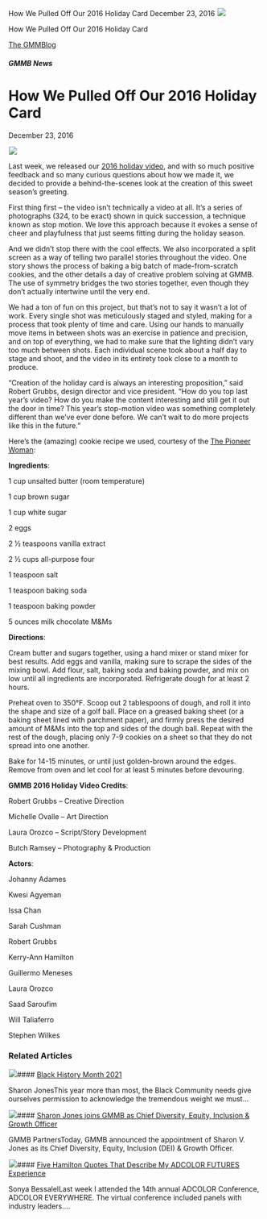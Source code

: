 



How We Pulled Off Our 2016 Holiday Card
December 23, 2016
![](data:image/gif;base64,R0lGODlhAQABAAAAACH5BAEKAAEALAAAAAABAAEAAAICTAEAOw==)![](https://www.gmmb.com/wp-content/uploads/2016/12/GMMB_MakingOf_Blog_Banner_v1r1-03-e1501164024915.jpg)



How We Pulled Off Our 2016 Holiday Card





 [The GMMBlog](/blog/)



##### GMMB News

 How We Pulled Off Our 2016 Holiday Card
=======================================


December 23, 2016



![](data:image/gif;base64,R0lGODlhAQABAAAAACH5BAEKAAEALAAAAAABAAEAAAICTAEAOw==)![](https://www.gmmb.com/wp-content/uploads/2016/12/GMMB_MakingOf_Blog_Banner_v1r1-03-e1501164024915-552x552.jpg) 


Last week, we released our [2016 holiday video](https://www.gmmb.com/news/happy-holidays-gmmb), and with so much positive feedback and so many curious questions about how we made it, we decided to provide a behind-the-scenes look at the creation of this sweet season’s greeting.


First thing first – the video isn’t technically a video at all. It’s a series of photographs (324, to be exact) shown in quick succession, a technique known as stop motion. We love this approach because it evokes a sense of cheer and playfulness that just seems fitting during the holiday season.


And we didn’t stop there with the cool effects. We also incorporated a split screen as a way of telling two parallel stories throughout the video. One story shows the process of baking a big batch of made-from-scratch cookies, and the other details a day of creative problem solving at GMMB. The use of symmetry bridges the two stories together, even though they don’t actually intertwine until the very end.


We had a ton of fun on this project, but that’s not to say it wasn’t a lot of work. Every single shot was meticulously staged and styled, making for a process that took plenty of time and care. Using our hands to manually move items in between shots was an exercise in patience and precision, and on top of everything, we had to make sure that the lighting didn’t vary too much between shots. Each individual scene took about a half day to stage and shoot, and the video in its entirety took close to a month to produce.



“Creation of the holiday card is always an interesting proposition,” said Robert Grubbs, design director and vice president. “How do you top last year’s video? How do you make the content interesting and still get it out the door in time? This year’s stop-motion video was something completely different than we’ve ever done before. We can’t wait to do more projects like this in the future.”


Here’s the (amazing) cookie recipe we used, courtesy of the [The Pioneer Woman](http://thepioneerwoman.com/food-and-friends/super-bowl-mm-cookies/):


**Ingredients**:  

1 cup unsalted butter (room temperature)  

1 cup brown sugar  

1 cup white sugar  

2 eggs  

2 ½ teaspoons vanilla extract  

2 ½ cups all-purpose four  

1 teaspoon salt  

1 teaspoon baking soda  

1 teaspoon baking powder  

5 ounces milk chocolate M&Ms


**Directions**:  

Cream butter and sugars together, using a hand mixer or stand mixer for best results. Add eggs and vanilla, making sure to scrape the sides of the mixing bowl. Add flour, salt, baking soda and baking powder, and mix on low until all ingredients are incorporated. Refrigerate dough for at least 2 hours.


Preheat oven to 350°F. Scoop out 2 tablespoons of dough, and roll it into the shape and size of a golf ball. Place on a greased baking sheet (or a baking sheet lined with parchment paper), and firmly press the desired amount of M&Ms into the top and sides of the dough ball. Repeat with the rest of the dough, placing only 7-9 cookies on a sheet so that they do not spread into one another.


Bake for 14-15 minutes, or until just golden-brown around the edges. Remove from oven and let cool for at least 5 minutes before devouring.


**GMMB 2016 Holiday Video Credits**:  

Robert Grubbs – Creative Direction  

Michelle Ovalle – Art Direction  

Laura Orozco – Script/Story Development  

Butch Ramsey – Photography & Production


**Actors**:  

Johanny Adames  

Kwesi Agyeman  

Issa Chan  

Sarah Cushman  

Robert Grubbs  

Kerry-Ann Hamilton  

Guillermo Meneses  

Laura Orozco  

Saad Saroufim  

Will Taliaferro  

Stephen Wilkes









### Related Articles

![](data:image/gif;base64,R0lGODlhAQABAAAAACH5BAEKAAEALAAAAAABAAEAAAICTAEAOw==)![](https://www.gmmb.com/wp-content/uploads/2021/02/Black_History_Month-05-380x200.jpg)#### [Black History Month 2021](https://www.gmmb.com/news/bhm-2021/)

Sharon JonesThis year more than most, the Black Community needs give ourselves permission to acknowledge the tremendous weight we must…

![](data:image/gif;base64,R0lGODlhAQABAAAAACH5BAEKAAEALAAAAAABAAEAAAICTAEAOw==)![](https://www.gmmb.com/wp-content/uploads/2021/01/GMMB-Logo-1-380x200.png)#### [Sharon Jones joins GMMB as Chief Diversity, Equity, Inclusion & Growth Officer](https://www.gmmb.com/news/sharon-jones-joins-gmmb/)

GMMB PartnersToday, GMMB announced the appointment of Sharon V. Jones as its Chief Diversity, Equity, Inclusion (DEI) & Growth Officer.

![](data:image/gif;base64,R0lGODlhAQABAAAAACH5BAEKAAEALAAAAAABAAEAAAICTAEAOw==)![](https://www.gmmb.com/wp-content/uploads/2020/11/Sonya-Doodle-FUTURES-380x200.jpg)#### [Five Hamilton Quotes That Describe My ADCOLOR FUTURES Experience](https://www.gmmb.com/news/adcolor-conference/)

Sonya BessalelLast week I attended the 14th annual ADCOLOR Conference, ADCOLOR EVERYWHERE. The virtual conference included panels with industry leaders.…




